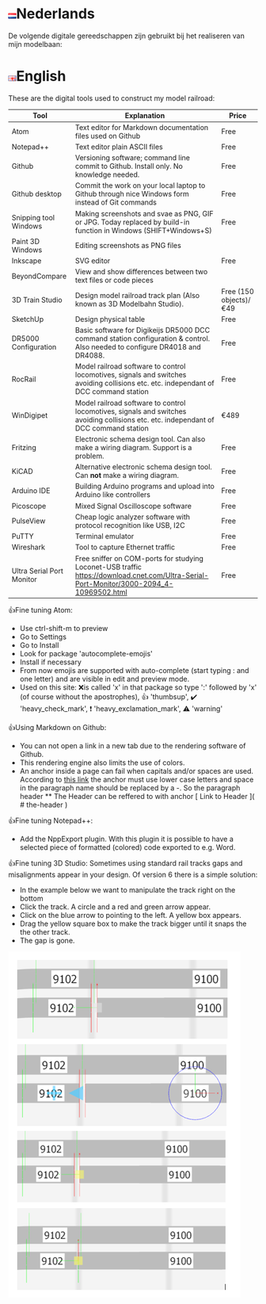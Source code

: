 # ![Nederlandse vlag](./images/nl.gif)Nederlands

De volgende digitale gereedschappen zijn gebruikt bij het realiseren van mijn modelbaan:

# ![English flag](./images/gb.gif)English

These are the digital tools used to construct my model railroad:

|Tool|Explanation|Price|
|-----------------------|-------------------|---|
Atom|Text editor for Markdown documentation files used on Github|Free|
Notepad++|Text editor plain ASCII files|Free|
Github|Versioning software; command line commit to Github. Install only. No knowledge needed.|Free|
Github desktop|Commit the work on your local laptop to Github through nice Windows form instead of Git commands|Free|
Snipping tool Windows|Making screenshots and svae as PNG, GIF or JPG. Today replaced by build-in function in Windows (SHIFT+Windows+S)|Free|
Paint 3D Windows|Editing screenshots as PNG files
Inkscape|SVG editor|Free|
BeyondCompare|View and show differences between two text files or code pieces
3D Train Studio|Design model railroad track plan (Also known as 3D Modelbahn Studio).|Free (150 objects)/&euro;49
SketchUp|Design physical table|Free|
DR5000 Configuration|Basic software for Digikeijs DR5000 DCC command station configuration & control. Also needed to configure DR4018 and DR4088.|Free|
RocRail|Model railroad software to control locomotives, signals and switches avoiding collisions etc. etc. independant of DCC command station|Free|
WinDigipet|Model railroad software to control locomotives, signals and switches avoiding collisions etc. etc. independant of DCC command station|&euro;489|
Fritzing|Electronic schema design tool. Can also make a wiring diagram. Support is a problem.|Free|
KiCAD|Alternative electronic schema design tool. Can **not** make a wiring diagram.|Free|
Arduino IDE|Building Arduino programs and upload into Arduino like controllers|Free|
Picoscope|Mixed Signal Oscilloscope software|Free|
PulseView|Cheap logic analyzer software with protocol recognition like USB, I2C|Free|
PuTTY|Terminal emulator|Free|
Wireshark|Tool to capture Ethernet traffic|Free|
Ultra Serial Port Monitor|Free sniffer on COM-ports for studying Loconet-USB traffic  https://download.cnet.com/Ultra-Serial-Port-Monitor/3000-2094_4-10969502.html|Free|

👍Fine tuning Atom:

* Use ctrl-shift-m to preview
* Go to Settings
* Go to Install
* Look for package 'autocomplete-emojis'
* Install if necessary
* From now emojis are supported with auto-complete (start typing : and one letter) and are visible in edit and preview mode.
* Used on this site: ❌is called 'x' in that package so type ':' followed by 'x' (of course without the apostrophes), 👍 'thumbsup', ✔️ 'heavy_check_mark', ❗ 'heavy_exclamation_mark', ⚠️ 'warning'

👍Using Markdown on Github:

* You can not open a link in a new tab due to the rendering software of Github.
* This rendering engine also limits the use of colors.
* An anchor inside a page can fail when capitals and/or spaces are used. According to [this link](https://stackoverflow.com/questions/6695439/how-to-link-to-a-named-anchor-in-multimarkdown) the anchor must use lower case letters and space in the paragraph name should be replaced by a -. So the paragraph header ** The Header can be reffered to with anchor [ Link to Header ]( # the-header )

👍Fine tuning Notepad++:

* Add the NppExport plugin. With this plugin it is possible to have a selected piece of formatted (colored) code exported to e.g. Word.

👍Fine tuning 3D Studio:
Sometimes using standard rail tracks gaps and misalignments appear in your design. Of version 6 there is a simple solution:

* In the example below we want to manipulate the track right on the bottom
* Click the track. A circle and a red and green arrow appear.
* Click on the blue arrow to pointing to the left. A yellow box appears.
* Drag the yellow square box to make the track bigger until it snaps the the other track.
* The gap is gone.

![Solution](./images/3DStudioFillingGaps.PNG)
